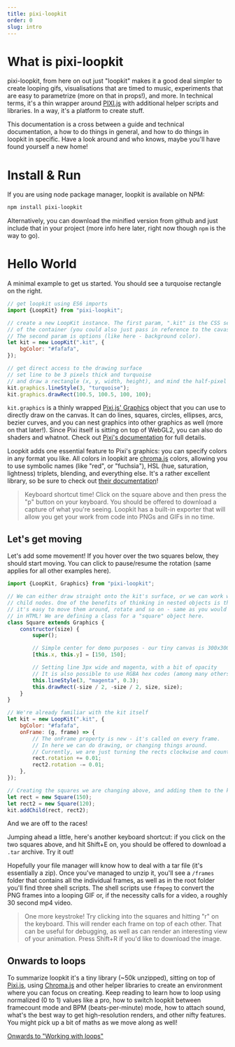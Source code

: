 ```yaml
---
title: pixi-loopkit
order: 0
slug: intro
---
```


# What is pixi-loopkit

pixi-loopkit, from here on out just "loopkit" makes it a good deal simpler to create looping gifs, visualisations that are timed to music, experiments that are easy to parametrize (more on that in props!), and more. In technical terms, it's a thin wrapper around [PIXI.js](https://pixijs.io/) with additional helper scripts and libraries. In a way, it's a platform to create stuff.

This documentation is a cross between a guide and technical documentation, a how to do things in general, and how to do things in loopkit in specific. Have a look around and who knows, maybe you'll have found yourself a new home!

# Install & Run

If you are using node package manager, loopkit is available on NPM:

```bash
npm install pixi-loopkit
```

Alternatively, you can download the minified version from github and just include that in your project (more info here later, right now though `npm` is the way to go).

# Hello World

A minimal example to get us started. You should see a turquoise rectangle on the right.

```javascript
// get loopkit using ES6 imports
import {LoopKit} from "pixi-loopkit";

// create a new LoopKit instance. The first param, ".kit" is the CSS selector
// of the container (you could also just pass in reference to the cavas itself).
// The second param is options (like here - background color).
let kit = new LoopKit(".kit", {
    bgColor: "#fafafa",
});

// get direct access to the drawing surface
// set line to be 3 pixels thick and turquoise
// and draw a rectangle (x, y, width, height), and mind the half-pixel
kit.graphics.lineStyle(3, "turquoise");
kit.graphics.drawRect(100.5, 100.5, 100, 100);
```

`kit.graphics` is a thinly wrapped [Pixi.js' Graphics](http://pixijs.download/release/docs/PIXI.Graphics.html) object that you can use to directly draw on the canvas. It can do lines, squares, circles, ellipses, arcs, bezier curves, and you can nest graphics into other graphics as well (more on that later!). Since Pixi itself is sitting on top of WebGL2, you can also do shaders and whatnot. Check out [Pixi's documentation](http://pixijs.download/release/docs/PIXI.Graphics.html) for full details.

Loopkit adds one essential feature to Pixi's graphics: you can specify colors in any format you like. All colors in loopkit are [chroma.js](https://gka.github.io/chroma.js/) colors, allowing you to use symbolic names (like "red", or "fuchsia"), HSL (hue, saturation, lightness) triplets, blending, and everything else. It's a rather excellent library, so be sure to check out [their documentation](https://gka.github.io/chroma.js/)!

> Keyboard shortcut time! Click on the square above and then press the "p" button on your keyboard. You should be offered to download a capture of what you're seeing. Loopkit has a built-in exporter that will allow you get your work from code into PNGs and GIFs in no time.

## Let's get moving

Let's add some movement! If you hover over the two squares below, they should start moving. You can click to pause/resume the rotation (same applies for all other examples here).

```javascript
import {LoopKit, Graphics} from "pixi-loopkit";

// We can either draw straight onto the kit's surface, or we can work with
// child nodes. One of the benefits of thinking in nested objects is that
// it's easy to move them around, rotate and so on - same as you would
// in HTML! We are defining a class for a "square" object here.
class Square extends Graphics {
    constructor(size) {
        super();

        // Simple center for demo purposes - our tiny canvas is 300x300
        [this.x, this.y] = [150, 150];

        // Setting line 3px wide and magenta, with a bit of opacity
        // It is also possible to use RGBA hex codes (among many others)
        this.lineStyle(3, "magenta", 0.3);
        this.drawRect(-size / 2, -size / 2, size, size);
    }
}

// We're already familiar with the kit itself
let kit = new LoopKit(".kit", {
    bgColor: "#fafafa",
    onFrame: (g, frame) => {
        // The onFrame property is new - it's called on every frame.
        // In here we can do drawing, or changing things around.
        // Currently, we are just turning the rects clockwise and counter
        rect.rotation += 0.01;
        rect2.rotation -= 0.01;
    },
});

// Creating the squares we are changing above, and adding them to the kit
let rect = new Square(150);
let rect2 = new Square(120);
kit.addChild(rect, rect2);
```

And we are off to the races!

Jumping ahead a little, here's another keyboard shortcut: if you click on the two squares above, and hit Shift+E on, you should be offered to download a `.tar` archive. Try it out!

Hopefully your file manager will know how to deal with a tar file (it's essentially a zip). Once you've managed to unzip it, you'll see a `/frames` folder that contains all the individual frames, as well as in the root folder you'll find three shell scripts. The shell scripts use `ffmpeg` to convert the PNG frames into a looping GIF or, if the necessity calls for a video, a roughly 30 second mp4 video.

> One more keystroke! Try clicking into the squares and hitting "r" on the keyboard. This will render each frame on top of each other. That can be useful for debugging, as well as can render an interesting view of your animation. Press Shift+R if you'd like to download the image.

## Onwards to loops

To summarize loopkit it's a tiny library (~50k unzipped), sitting on top of [Pixi.js](https://www.pixijs.com/), using [Chroma.js](https://gka.github.io/chroma.js/) and other helper libraries to create an environment where you can focus on creating. Keep reading to learn how to loop using normalized (0 to 1) values like a pro, how to switch loopkit between framecount mode and BPM (beats-per-minute) mode, how to attach sound, what's the best way to get high-resolution renders, and other nifty features. You might pick up a bit of maths as we move along as well!

[Onwards to "Working with loops"](/loops)
